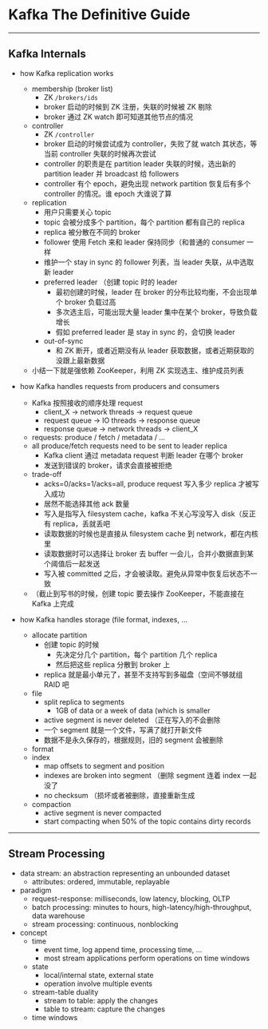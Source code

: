# Kafka The Definitive Guide

---

## Kafka Internals

- how Kafka replication works
    - membership (broker list)
        - ZK `/brokers/ids`
        - broker 启动的时候到 ZK 注册，失联的时候被 ZK 剔除
        - broker 通过 ZK watch 即可知道其他节点的情况
    - controller
        - ZK `/controller`
        - broker 启动的时候尝试成为 controller，失败了就 watch 其状态，等当前 controller 失联的时候再次尝试
        - controller 的职责是在 partition leader 失联的时候，选出新的 partition leader 并 broadcast 给 followers
        - controller 有个 epoch，避免出现 network partition 恢复后有多个 controller 的情况。谁 epoch 大谁说了算
    - replication
        - 用户只需要关心 topic
        - topic 会被分成多个 partition，每个 partition 都有自己的 replica
        - replica 被分散在不同的 broker
        - follower 使用 Fetch 来和 leader 保持同步（和普通的 consumer 一样
        - 维护一个 stay in sync 的 follower 列表，当 leader 失联，从中选取新 leader
        - preferred leader （创建 topic 时的 leader
            - 最初创建的时候，leader 在 broker 的分布比较均衡，不会出现单个 broker 负载过高
            - 多次选主后，可能出现大量 leader 集中在某个 broker，导致负载增长
            - 假如 preferred leader 是 stay in sync 的，会切换 leader
        - out-of-sync
            - 和 ZK 断开，或者近期没有从 leader 获取数据，或者近期获取的没跟上最新数据
    - 小结一下就是强依赖 ZooKeeper，利用 ZK 实现选主、维护成员列表

- how Kafka handles requests from producers and consumers
    - Kafka 按照接收的顺序处理 request
        - client_X -> network threads -> request queue
        - request queue -> IO threads -> response queue
        - response queue -> network threads -> client_X
    - requests: produce / fetch / metadata / ...
    - all produce/fetch requests need to be sent to leader replica
        - Kafka client 通过 metadata request 判断 leader 在哪个 broker
        - 发送到错误的 broker，请求会直接被拒绝
    - trade-off
        - acks=0/acks=1/acks=all, produce request 写入多少 replica 才被写入成功
        - 居然不能选择其他 ack 数量
        - 写入是指写入 filesystem cache，kafka 不关心写没写入 disk（反正有 replica，丢就丢吧
        - 读取数据的时候也是直接从 filesystem cache 到 network，都在内核里
        - 读取数据时可以选择让 broker 去 buffer 一会儿，合并小数据直到某个阈值后一起发送
        - 写入被 committed 之后，才会被读取。避免从异常中恢复后状态不一致
    - （截止到写书的时候，创建 topic 要去操作 ZooKeeper，不能直接在 Kafka 上完成

- how Kafka handles storage (file format, indexes, ...
    - allocate partition
        - 创建 topic 的时候
            - 先决定分几个 partition，每个 partition 几个 replica
            - 然后把这些 replica 分散到 broker 上
        - replica 就是最小单元了，甚至不支持写到多磁盘（空间不够就组 RAID 吧
    - file
        - split replica to segments
            - 1GB of data or a week of data (which is smaller
        - active segment is never deleted （正在写入的不会删除
        - 一个 segment 就是一个文件，写满了就打开新文件
        - 数据不是永久保存的，根据规则，旧的 segment 会被删除
    - format
    - index
        - map offsets to segment and position
        - indexes are broken into segment （删除 segment 连着 index 一起没了
        - no checksum （损坏或者被删除，直接重新生成
    - compaction
        - active segment is never compacted
        - start compacting when 50% of the topic contains dirty records

---

## Stream Processing

- data stream: an abstraction representing an unbounded dataset
    - attributes: ordered, immutable, replayable
- paradigm
    - request-response: milliseconds, low latency, blocking, OLTP
    - batch processing: minutes to hours, high-latency/high-throughput, data warehouse
    - stream processing: continuous, nonblocking
- concept
    - time
        - event time, log append time, processing time, ...
        - most stream applications perform operations on time windows
    - state
        - local/internal state, external state
        - operation involve multiple events
    - stream-table duality
        - stream to table: apply the changes
        - table to stream: capture the changes
    - time windows
